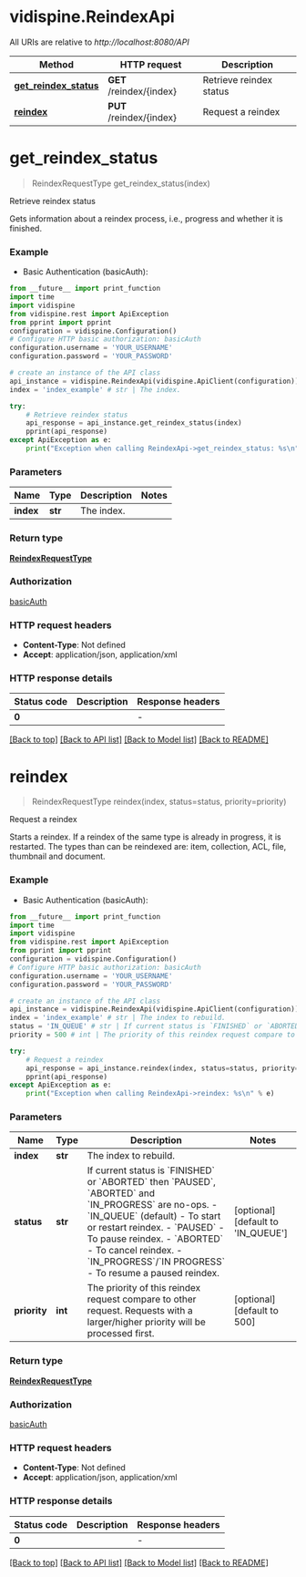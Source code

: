 # vidispine.ReindexApi

All URIs are relative to *http://localhost:8080/API*

Method | HTTP request | Description
------------- | ------------- | -------------
[**get_reindex_status**](ReindexApi.md#get_reindex_status) | **GET** /reindex/{index} | Retrieve reindex status
[**reindex**](ReindexApi.md#reindex) | **PUT** /reindex/{index} | Request a reindex


# **get_reindex_status**
> ReindexRequestType get_reindex_status(index)

Retrieve reindex status

Gets information about a reindex process, i.e., progress and whether it is finished.

### Example

* Basic Authentication (basicAuth):
```python
from __future__ import print_function
import time
import vidispine
from vidispine.rest import ApiException
from pprint import pprint
configuration = vidispine.Configuration()
# Configure HTTP basic authorization: basicAuth
configuration.username = 'YOUR_USERNAME'
configuration.password = 'YOUR_PASSWORD'

# create an instance of the API class
api_instance = vidispine.ReindexApi(vidispine.ApiClient(configuration))
index = 'index_example' # str | The index.

try:
    # Retrieve reindex status
    api_response = api_instance.get_reindex_status(index)
    pprint(api_response)
except ApiException as e:
    print("Exception when calling ReindexApi->get_reindex_status: %s\n" % e)
```

### Parameters

Name | Type | Description  | Notes
------------- | ------------- | ------------- | -------------
 **index** | **str**| The index. | 

### Return type

[**ReindexRequestType**](ReindexRequestType.md)

### Authorization

[basicAuth](../README.md#basicAuth)

### HTTP request headers

 - **Content-Type**: Not defined
 - **Accept**: application/json, application/xml

### HTTP response details
| Status code | Description | Response headers |
|-------------|-------------|------------------|
**0** |  |  -  |

[[Back to top]](#) [[Back to API list]](../README.md#documentation-for-api-endpoints) [[Back to Model list]](../README.md#documentation-for-models) [[Back to README]](../README.md)

# **reindex**
> ReindexRequestType reindex(index, status=status, priority=priority)

Request a reindex

Starts a reindex. If a reindex of the same type is already in progress, it is restarted.  The types than can be reindexed are: item, collection, ACL, file, thumbnail and document.

### Example

* Basic Authentication (basicAuth):
```python
from __future__ import print_function
import time
import vidispine
from vidispine.rest import ApiException
from pprint import pprint
configuration = vidispine.Configuration()
# Configure HTTP basic authorization: basicAuth
configuration.username = 'YOUR_USERNAME'
configuration.password = 'YOUR_PASSWORD'

# create an instance of the API class
api_instance = vidispine.ReindexApi(vidispine.ApiClient(configuration))
index = 'index_example' # str | The index to rebuild.
status = 'IN_QUEUE' # str | If current status is `FINISHED` or `ABORTED` then `PAUSED`, `ABORTED` and `IN_PROGRESS` are no-ops.   - `IN_QUEUE` (default) - To start or restart reindex.  - `PAUSED` - To pause reindex.  - `ABORTED` - To cancel reindex.  - `IN_PROGRESS`/`IN PROGRESS` - To resume a paused reindex. (optional) (default to 'IN_QUEUE')
priority = 500 # int | The priority of this reindex request compare to other request.  Requests with a larger/higher priority will be processed first. (optional) (default to 500)

try:
    # Request a reindex
    api_response = api_instance.reindex(index, status=status, priority=priority)
    pprint(api_response)
except ApiException as e:
    print("Exception when calling ReindexApi->reindex: %s\n" % e)
```

### Parameters

Name | Type | Description  | Notes
------------- | ------------- | ------------- | -------------
 **index** | **str**| The index to rebuild. | 
 **status** | **str**| If current status is &#x60;FINISHED&#x60; or &#x60;ABORTED&#x60; then &#x60;PAUSED&#x60;, &#x60;ABORTED&#x60; and &#x60;IN_PROGRESS&#x60; are no-ops.   - &#x60;IN_QUEUE&#x60; (default) - To start or restart reindex.  - &#x60;PAUSED&#x60; - To pause reindex.  - &#x60;ABORTED&#x60; - To cancel reindex.  - &#x60;IN_PROGRESS&#x60;/&#x60;IN PROGRESS&#x60; - To resume a paused reindex. | [optional] [default to &#39;IN_QUEUE&#39;]
 **priority** | **int**| The priority of this reindex request compare to other request.  Requests with a larger/higher priority will be processed first. | [optional] [default to 500]

### Return type

[**ReindexRequestType**](ReindexRequestType.md)

### Authorization

[basicAuth](../README.md#basicAuth)

### HTTP request headers

 - **Content-Type**: Not defined
 - **Accept**: application/json, application/xml

### HTTP response details
| Status code | Description | Response headers |
|-------------|-------------|------------------|
**0** |  |  -  |

[[Back to top]](#) [[Back to API list]](../README.md#documentation-for-api-endpoints) [[Back to Model list]](../README.md#documentation-for-models) [[Back to README]](../README.md)


